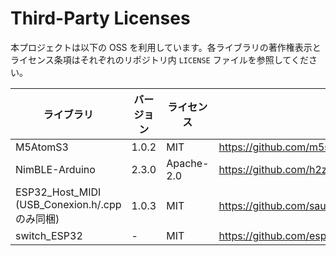 # Third-Party Licenses

本プロジェクトは以下の OSS を利用しています。各ライブラリの著作権表示と
ライセンス条項はそれぞれのリポジトリ内 `LICENSE` ファイルを参照してください。

| ライブラリ | バージョン | ライセンス | リンク |
| ---------- | ---------- | ---------- | ------ |
| M5AtomS3 | 1.0.2 | MIT | https://github.com/m5stack/M5AtomS3 |
| NimBLE-Arduino | 2.3.0 | Apache-2.0 | https://github.com/h2zero/NimBLE-Arduino |
| ESP32_Host_MIDI (USB_Conexion.h/.cpp のみ同梱)| 1.0.3 | MIT | https://github.com/sauloverissimo/ESP32_Host_MIDI |
| switch_ESP32 | - | MIT | https://github.com/esp32beans/switch_ESP32 |

